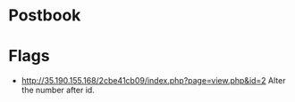 # Postbook
# Flags
- http://35.190.155.168/2cbe41cb09/index.php?page=view.php&id=2
Alter the number after id.


